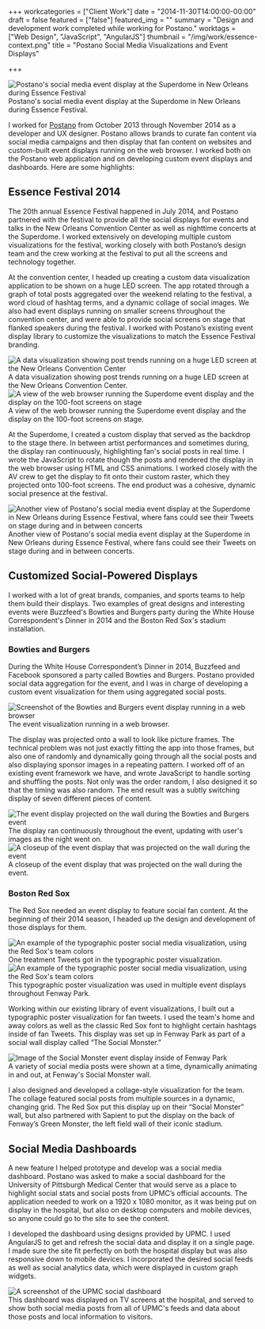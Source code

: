 +++
workcategories = ["Client Work"]
date = "2014-11-30T14:00:00-00:00"
draft = false
featured = ["false"]
featured_img = ""
summary = "Design and development work completed while working for Postano."
worktags = ["Web Design", "JavaScript", "AngularJS"]
thumbnail = "/img/work/essence-context.png"
title = "Postano Social Media Visualizations and Event Displays"

+++
<div class="text-center inline-image-container content-container-expanded">
  <img src="/img/work/essence-context.png" alt="Postano's social media event display at the Superdome in New Orleans during Essence Festival" class="img-responsive img-center"></img>
  <div class="caption-container">
    <div class="inline-image-caption">Postano's social media event display at the Superdome in New Orleans during Essence Festival.</div>
  </div>
</div>

I worked for [Postano](http://www.postano.com/) from October 2013 through November 2014 as a developer and UX designer. Postano allows brands to curate fan content via social media campaigns and then display that fan content on websites and custom-built event displays running on the web browser. I worked both on the Postano web application and on developing custom event displays and dashboards. Here are some highlights:

## Essence Festival 2014

The 20th annual Essence Festival happened in July 2014, and Postano partnered with the festival to provide all the social displays for events and talks in the New Orleans Convention Center as well as nighttime concerts at the Superdome. I worked extensively on developing multiple custom visualizations for the festival, working closely with both Postano’s design team and the crew working at the festival to put all the screens and technology together.

At the convention center, I headed up creating a custom data visualization application to be shown on a huge LED screen. The app rotated through a graph of total posts aggregated over the weekend relating to the festival, a word cloud of hashtag terms, and a dynamic collage of social images. We also had event displays running on smaller screens throughout the convention center, and were able to provide social screens on stage that flanked speakers during the festival. I worked with Postano’s existing event display library to customize the visualizations to match the Essence Festival branding.

<div class="content-container-expanded">
  <div class="row">
    <div class="col-6">
      <div class="text-center inline-image-container">
        <img src="/img/work/essencefest-1.jpg" alt="A data visualization showing post trends running on a huge LED screen at the New Orleans Convention Center" class="img-responsive img-center"></img>
        <div class="caption-container">
          <div class="inline-image-caption">A data visualization showing post trends running on a huge LED screen at the New Orleans Convention Center.</div>
        </div>
      </div>
    </div>
    <div class="col-6">
      <div class="text-center inline-image-container">
        <img src="/img/work/essencefest-2.jpg" alt="A view of the web browser running the Superdome event display and the display on the 100-foot screens on stage" class="img-responsive img-center"></img>
        <div class="caption-container">
          <div class="inline-image-caption">A view of the web browser running the Superdome event display and the display on the 100-foot screens on stage.</div>
        </div>
      </div>
    </div>
  </div>
</div>

At the Superdome, I created a custom display that served as the backdrop to the stage there. In between artist performances and sometimes during, the display ran continuously, highlighting fan's social posts in real time. I wrote the JavaScript to rotate though the posts and rendered the display in the web browser using HTML and CSS animations. I worked closely with the AV crew to get the display to fit onto their custom raster, which they projected onto 100-foot screens. The end product was a cohesive, dynamic social presence at the festival.

<div class="text-center inline-image-container content-container-expanded">
  <img src="/img/work/essencefest-3.jpg" alt="Another view of Postano's social media event display at the Superdome in New Orleans during Essence Festival, where fans could see their Tweets on stage during and in between concerts" class="img-responsive img-center"></img>
  <div class="caption-container">
    <div class="inline-image-caption">Another view of Postano's social media event display at the Superdome in New Orleans during Essence Festival, where fans could see their Tweets on stage during and in between concerts.</div>
  </div>
</div>

## Customized Social-Powered Displays

I worked with a lot of great brands, companies, and sports teams to help them build their displays. Two examples of great designs and interesting events were Buzzfeed's Bowties and Burgers party during the White House Correspondent's Dinner in 2014 and the Boston Red Sox's stadium installation.


### Bowties and Burgers

During the White House Correspondent’s Dinner in 2014, Buzzfeed and Facebook sponsored a party called Bowties and Burgers. Postano provided social data aggregation for the event, and I was in charge of developing a custom event visualization for them using aggregated social posts.

<div class="text-center inline-image-container">
  <img src="/img/work/bowties-1.jpg" alt="Screenshot of the Bowties and Burgers event display running in a web browser" class="img-responsive img-center"></img>
  <div class="caption-container">
    <div class="inline-image-caption">The event visualization running in a web browser.</div>
  </div>
</div>

The display was projected onto a wall to look like picture frames. The technical problem was not just exactly fitting the app into those frames, but also one of randomly and dynamically going through all the social posts and also displaying sponsor images in a repeating pattern. I worked off of an existing event framework we have, and wrote JavaScript to handle sorting and shuffling the posts. Not only was the order random, I also designed it so that the timing was also random. The end result was a subtly switching display of seven different pieces of content.

<div class="content-container-expanded">
  <div class="row">
    <div class="col-6">
      <div class="text-center inline-image-container">
        <img src="/img/work/bowties-3.jpg" alt="The event display projected on the wall during the Bowties and Burgers event" class="img-responsive img-center"></img>
        <div class="caption-container">
          <div class="inline-image-caption">The display ran continuously throughout the event, updating with user's images as the night went on.</div>
        </div>
      </div>
    </div>
    <div class="col-6">
      <div class="text-center inline-image-container">
        <img src="/img/work/bowties-2.jpg" alt="A closeup of the event display that was projected on the wall during the event" class="img-responsive img-center"></img>
        <div class="caption-container">
          <div class="inline-image-caption">A closeup of the event display that was projected on the wall during the event.</div>
        </div>
      </div>
    </div>
  </div>
</div>

### Boston Red Sox

The Red Sox needed an event display to feature social fan content. At the beginning of their 2014 season, I headed up the design and development of those displays for them.

<div class="content-container-expanded">
  <div class="row">
    <div class="col-6">
      <div class="text-center inline-image-container">
        <img src="/img/work/redsox-1.jpg" alt="An example of the typographic poster social media visualization, using the Red Sox's team colors" class="img-responsive img-center"></img>
        <div class="caption-container">
          <div class="inline-image-caption">One treatment Tweets got in the typographic poster visualization.</div>
        </div>
      </div>
    </div>
    <div class="col-6">
      <div class="text-center inline-image-container">
        <img src="/img/work/redsox-2.jpg" alt="An example of the typographic poster social media visualization, using the Red Sox's team colors" class="img-responsive img-center"></img>
        <div class="caption-container">
          <div class="inline-image-caption">This typographic poster visualization was used in multiple event displays throughout Fenway Park.</div>
        </div>
      </div>
    </div>
  </div>
</div>

Working within our existing library of event visualizations, I built out a typographic poster visualization for fan tweets. I used the team's home and away colors as well as the classic Red Sox font to highlight certain hashtags inside of fan Tweets. This display was set up in Fenway Park as part of a social wall display called “The Social Monster.”

<div class="text-center inline-image-container">
  <img src="/img/work/redsox-3.jpg" alt="Image of the Social Monster event display inside of Fenway Park" class="img-responsive img-center"></img>
  <div class="caption-container">
    <div class="inline-image-caption">A variety of social media posts were shown at a time, dynamically animating in and out, at Fenway's Social Monster wall.</div>
  </div>
</div>

I also designed and developed a collage-style visualization for the team. The collage featured social posts from multiple sources in a dynamic, changing grid. The Red Sox put this display up on their “Social Monster” wall, but also partnered with Sapient to put the display on the back of Fenway’s Green Monster, the left field wall of their iconic stadium.

## Social Media Dashboards

A new feature I helped prototype and develop was a social media dashboard. Postano was asked to make a social dashboard for the University of Pittsburgh Medical Center that would serve as a place to highlight social stats and social posts from UPMC’s official accounts. The application needed to work on a 1920 x 1080 monitor, as it was being put on display in the hospital, but also on desktop computers and mobile devices, so anyone could go to the site to see the content.

I developed the dashboard using designs provided by UPMC. I used AngularJS to get and refresh the social data and display it on a single page. I made sure the site fit perfectly on both the hospital display but was also responsive down to mobile devices. I incorporated the desired social feeds as well as social analytics data, which were displayed in custom graph widgets.

<div class="text-center inline-image-container">
  <img src="/img/work/upmc-dashboard.png" alt="A screenshot of the UPMC social dashboard" class="img-responsive img-center"></img>
  <div class="caption-container">
    <div class="inline-image-caption">This dashboard was displayed on TV screens at the hospital, and served to show both social media posts from all of UPMC's feeds and data about those posts and local information to visitors.</div>
  </div>
</div>
